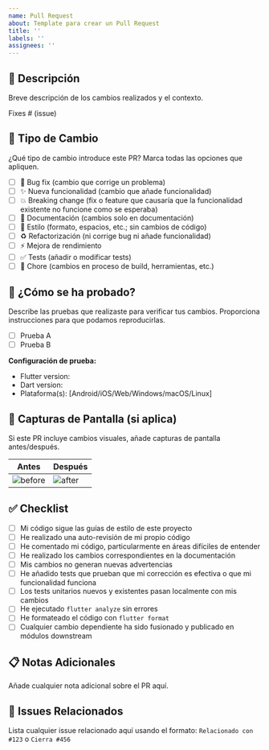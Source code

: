 ```yaml
---
name: Pull Request
about: Template para crear un Pull Request
title: ''
labels: ''
assignees: ''
---
```


## 📝 Descripción

Breve descripción de los cambios realizados y el contexto.

Fixes # (issue)

## 🎯 Tipo de Cambio

¿Qué tipo de cambio introduce este PR? Marca todas las opciones que apliquen.

- [ ] 🐛 Bug fix (cambio que corrige un problema)
- [ ] ✨ Nueva funcionalidad (cambio que añade funcionalidad)
- [ ] 💥 Breaking change (fix o feature que causaría que la funcionalidad existente no funcione como se esperaba)
- [ ] 📝 Documentación (cambios solo en documentación)
- [ ] 🎨 Estilo (formato, espacios, etc.; sin cambios de código)
- [ ] ♻️ Refactorización (ni corrige bug ni añade funcionalidad)
- [ ] ⚡ Mejora de rendimiento
- [ ] ✅ Tests (añadir o modificar tests)
- [ ] 🔧 Chore (cambios en proceso de build, herramientas, etc.)

## 🧪 ¿Cómo se ha probado?

Describe las pruebas que realizaste para verificar tus cambios. Proporciona instrucciones para que podamos reproducirlas.

- [ ] Prueba A
- [ ] Prueba B

**Configuración de prueba:**
- Flutter version:
- Dart version:
- Plataforma(s): [Android/iOS/Web/Windows/macOS/Linux]

## 📸 Capturas de Pantalla (si aplica)

Si este PR incluye cambios visuales, añade capturas de pantalla antes/después.

| Antes | Después |
|-------|---------|
| ![before](url) | ![after](url) |

## ✅ Checklist

- [ ] Mi código sigue las guías de estilo de este proyecto
- [ ] He realizado una auto-revisión de mi propio código
- [ ] He comentado mi código, particularmente en áreas difíciles de entender
- [ ] He realizado los cambios correspondientes en la documentación
- [ ] Mis cambios no generan nuevas advertencias
- [ ] He añadido tests que prueban que mi corrección es efectiva o que mi funcionalidad funciona
- [ ] Los tests unitarios nuevos y existentes pasan localmente con mis cambios
- [ ] He ejecutado `flutter analyze` sin errores
- [ ] He formateado el código con `flutter format`
- [ ] Cualquier cambio dependiente ha sido fusionado y publicado en módulos downstream

## 📋 Notas Adicionales

Añade cualquier nota adicional sobre el PR aquí.

## 🔗 Issues Relacionados

Lista cualquier issue relacionado aquí usando el formato: `Relacionado con #123` o `Cierra #456`
